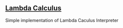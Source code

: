 
[Lambda Calculus](https://goc.vivint.com/problems/laminterp)
---

Simple implementation of Lambda Caculus Interpreter 
